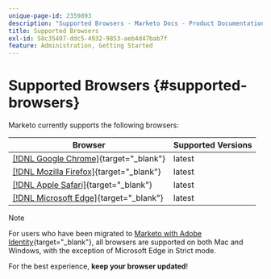 ```yaml
---
unique-page-id: 2359893
description: "Supported Browsers - Marketo Docs - Product Documentation"
title: Supported Browsers
exl-id: 58c35407-ddc5-4932-9853-aeb4d47bab7f
feature: Administration, Getting Started
---
```

# Supported Browsers {#supported-browsers}

Marketo currently supports the following browsers:

| Browser |Supported Versions |
|---|---|
| [[!DNL Google Chrome]](https://www.google.com/intl/en/chrome/browser/){target="_blank"} |latest |
| [[!DNL Mozilla Firefox]](https://www.mozilla.org/en-US/firefox/new/){target="_blank"} |latest |
| [[!DNL Apple Safari]](https://www.apple.com/safari/){target="_blank"} |latest |
| [[!DNL Microsoft Edge]](https://www.microsoft.com/en-us/windows/microsoft-edge){target="_blank"} |latest |

>[!NOTE]
>
>For users who have been migrated to [Marketo with Adobe Identity](/help/marketo/product-docs/administration/marketo-with-adobe-identity/adobe-identity-management-overview.md){target="_blank"}, all browsers are supported on both Mac and Windows, with the exception of Microsoft Edge in Strict mode.

For the best experience, **keep your browser updated**!
